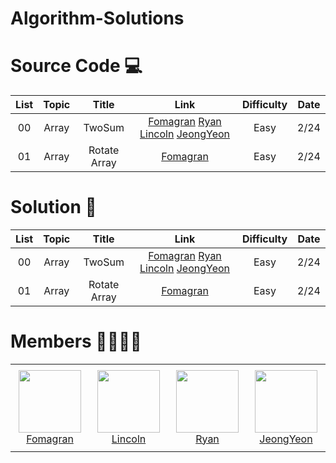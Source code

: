 # Algorithm-Solutions


# Source Code 💻

| List | Topic                          | Title                | Link    | Difficulty |  Date             |
| :--: | :--------------------------: | :-----------------: | :------:  | :---------: |:---------------:|
| 00 | Array | TwoSum |[Fomagran](./Array/TwoSum_Fomagran.js) [Ryan](./data_structure) [Lincoln](./data_structure) [JeongYeon](./data_structure) | Easy | 2/24 |
| 01 | Array | Rotate Array | [Fomagran](./Array/Rotate_Array.js) | Easy | 2/24 |

# Solution 📝

| List | Topic                          | Title                | Link    | Difficulty |  Date             |
| :--: | :--------------------------: | :-----------------: | :------:  | :---------: |:---------------:|
| 00 | Array | TwoSum |[Fomagran](./data_structure) [Ryan](./data_structure) [Lincoln](./data_structure) [JeongYeon](./data_structure) | Easy | 2/24 |
| 01 | Array | Rotate Array | [Fomagran](./data_structure2) | Easy | 2/24 |

# Members 👨‍👨‍👦‍👦

<table>
    <tr height="140px">
        <td align="center" width="130px">
            <a href="https://github.com/fomagran"><img height="100px" width="100px" src="https://user-images.githubusercontent.com/47676921/155339049-0d8a32a8-aa90-4b28-94e5-a3540cc53136.png"/></a>
            <br />
            <a href="https://github.com/tonyfomagran">Fomagran</a>
        </td>
        <td align="center" width="130px">
            <a href="https://github.com/moh008"><img height="100px" width="100px" src="https://user-images.githubusercontent.com/47676921/155339049-0d8a32a8-aa90-4b28-94e5-a3540cc53136.png"/></a>
            <br />
            <a href="https://github.com/moh008">Lincoln</a>
        </td>
        <td align="center" width="130px">
            <a href="https://github.com/RyanDonggunLee"><img height="100px" width="100px" src="https://user-images.githubusercontent.com/47676921/155339049-0d8a32a8-aa90-4b28-94e5-a3540cc53136.png"/></a>
            <br />
            <a href="https://github.com/RyanDonggunLee">Ryan</a>
        </td>
        <td align="center" width="130px">
            <a href="https://github.com/jeongyeon-park"><img height="100px" width="100px" src="https://user-images.githubusercontent.com/47676921/155339049-0d8a32a8-aa90-4b28-94e5-a3540cc53136.png"/></a>
            <br />
            <a href="https://github.com/jeongyeon-park">JeongYeon</a>
        </td>
    </tr>
